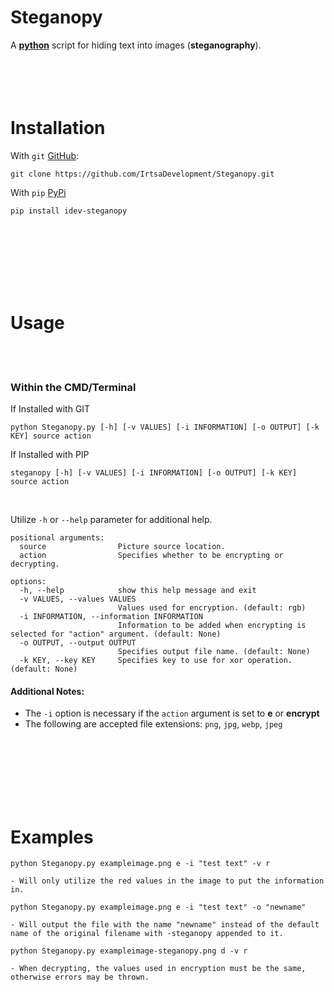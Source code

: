 # **Steganopy**
A [**python**](https://www.python.org) script for hiding text into images (**steganography**).
<br />
<br />
<br />
<br />
​<br />
# Installation
With `git` [GitHub](https://github.com):
```
git clone https://github.com/IrtsaDevelopment/Steganopy.git
```
With `pip` [PyPi](https://pypi.org/project/idev-steganopy/)
```
pip install idev-steganopy
```
<br />
<br />
<br />
<br />
<br />
<br />

# Usage
<br />
<br />

### Within the CMD/Terminal
If Installed with GIT
```
python Steganopy.py [-h] [-v VALUES] [-i INFORMATION] [-o OUTPUT] [-k KEY] source action
```
If Installed with PIP
```
steganopy [-h] [-v VALUES] [-i INFORMATION] [-o OUTPUT] [-k KEY] source action
```
<br />

Utilize `-h` or `--help` parameter for additional help.
```
positional arguments:
  source                Picture source location.
  action                Specifies whether to be encrypting or decrypting.

options:
  -h, --help            show this help message and exit
  -v VALUES, --values VALUES
                        Values used for encryption. (default: rgb)
  -i INFORMATION, --information INFORMATION
                        Information to be added when encrypting is selected for "action" argument. (default: None)
  -o OUTPUT, --output OUTPUT
                        Specifies output file name. (default: None)
  -k KEY, --key KEY     Specifies key to use for xor operation. (default: None)
```
#### Additional Notes: 
- The `-i` option is necessary if the `action` argument is set to **e** or **encrypt**
- The following are accepted file extensions: `png`, `jpg`, `webp`, `jpeg`
<br />
<br />
<br />
<br />
<br />
<br />

# Examples
```
python Steganopy.py exampleimage.png e -i "test text" -v r

- Will only utilize the red values in the image to put the information in.
```
```
python Steganopy.py exampleimage.png e -i "test text" -o "newname"

- Will output the file with the name "newname" instead of the default name of the original filename with -steganopy appended to it.
```
```
python Steganopy.py exampleimage-steganopy.png d -v r

- When decrypting, the values used in encryption must be the same, otherwise errors may be thrown.
```
